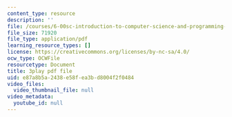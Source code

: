 ```yaml
---
content_type: resource
description: ''
file: /courses/6-00sc-introduction-to-computer-science-and-programming-spring-2011/e87a8b5a2438e58fea3bd8004f2f0484_K1w2o5i0NGQ.pdf
file_size: 71920
file_type: application/pdf
learning_resource_types: []
license: https://creativecommons.org/licenses/by-nc-sa/4.0/
ocw_type: OCWFile
resourcetype: Document
title: 3play pdf file
uid: e87a8b5a-2438-e58f-ea3b-d8004f2f0484
video_files:
  video_thumbnail_file: null
video_metadata:
  youtube_id: null
---
```

